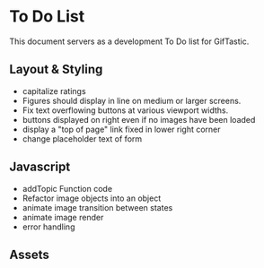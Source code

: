 # To Do List

This document servers as a development To Do list for GifTastic.

## Layout & Styling
* capitalize ratings
* Figures should display in line on medium or larger screens.
* Fix text overflowing buttons at various viewport widths.
* buttons displayed on right even if no images have been loaded
* display a "top of page" link fixed in lower right corner
* change placeholder text of form

## Javascript
* addTopic Function code
* Refactor image objects into an object
* animate image transition between states
* animate image render
* error handling

## Assets